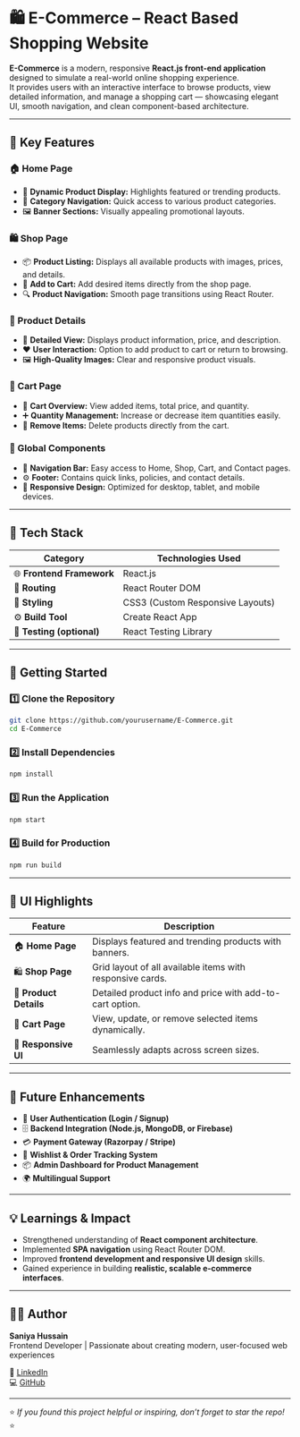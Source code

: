 # 🛍️ E-Commerce – React Based Shopping Website

**E-Commerce** is a modern, responsive **React.js front-end application** designed to simulate a real-world online shopping experience.  
It provides users with an interactive interface to browse products, view detailed information, and manage a shopping cart — showcasing elegant UI, smooth navigation, and clean component-based architecture.

---

## 🌟 Key Features

### 🏠 Home Page
- 🧩 **Dynamic Product Display:** Highlights featured or trending products.  
- 🎯 **Category Navigation:** Quick access to various product categories.  
- 🖼️ **Banner Sections:** Visually appealing promotional layouts.

### 🛍️ Shop Page
- 📦 **Product Listing:** Displays all available products with images, prices, and details.  
- 🛒 **Add to Cart:** Add desired items directly from the shop page.  
- 🔍 **Product Navigation:** Smooth page transitions using React Router.

### 📄 Product Details
- 🧾 **Detailed View:** Displays product information, price, and description.  
- ❤️ **User Interaction:** Option to add product to cart or return to browsing.  
- 🖼️ **High-Quality Images:** Clear and responsive product visuals.

### 🛒 Cart Page
- 🧮 **Cart Overview:** View added items, total price, and quantity.  
- ➕ **Quantity Management:** Increase or decrease item quantities easily.  
- 🧹 **Remove Items:** Delete products directly from the cart.

### 🔗 Global Components
- 🧭 **Navigation Bar:** Easy access to Home, Shop, Cart, and Contact pages.  
- ⚙️ **Footer:** Contains quick links, policies, and contact details.  
- 📱 **Responsive Design:** Optimized for desktop, tablet, and mobile devices.

---

## 🧩 Tech Stack

| Category | Technologies Used |
|-----------|------------------|
| 🌐 **Frontend Framework** | React.js |
| 🧭 **Routing** | React Router DOM |
| 🎨 **Styling** | CSS3 (Custom Responsive Layouts) |
| ⚙️ **Build Tool** | Create React App |
| 🧪 **Testing (optional)** | React Testing Library |

---

## 🚀 Getting Started

### 1️⃣ Clone the Repository
```bash
git clone https://github.com/yourusername/E-Commerce.git
cd E-Commerce
```

### 2️⃣ Install Dependencies
```bash
npm install
```

### 3️⃣ Run the Application
```bash
npm start
```

### 4️⃣ Build for Production
```bash
npm run build
```

---

## 📸 UI Highlights

| Feature | Description |
|----------|-------------|
| 🏠 **Home Page** | Displays featured and trending products with banners. |
| 🛍️ **Shop Page** | Grid layout of all available items with responsive cards. |
| 📄 **Product Details** | Detailed product info and price with add-to-cart option. |
| 🛒 **Cart Page** | View, update, or remove selected items dynamically. |
| 📱 **Responsive UI** | Seamlessly adapts across screen sizes. |

---

## 🔮 Future Enhancements

- 🔐 **User Authentication (Login / Signup)**  
- 🗄️ **Backend Integration (Node.js, MongoDB, or Firebase)**  
- 💳 **Payment Gateway (Razorpay / Stripe)**  
- 🧠 **Wishlist & Order Tracking System**  
- 📦 **Admin Dashboard for Product Management**  
- 🌍 **Multilingual Support**

---

## 💡 Learnings & Impact

- Strengthened understanding of **React component architecture**.  
- Implemented **SPA navigation** using React Router DOM.  
- Improved **frontend development and responsive UI design** skills.  
- Gained experience in building **realistic, scalable e-commerce interfaces**.

---

## 👩‍💻 Author

**Saniya Hussain**  
Frontend Developer | Passionate about creating modern, user-focused web experiences  

🔗 [LinkedIn](https://www.linkedin.com/in/saniya-hussain-4b9090299)  
💻 [GitHub](https://github.com/yourgithubusername)

---

⭐ *If you found this project helpful or inspiring, don’t forget to star the repo!* ⭐

